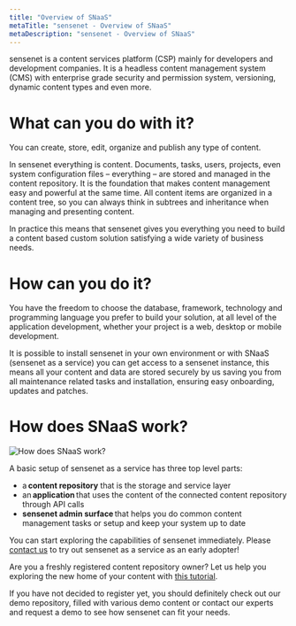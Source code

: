 ```yaml
---
title: "Overview of SNaaS"
metaTitle: "sensenet - Overview of SNaaS"
metaDescription: "sensenet - Overview of SNaaS"
---
```


sensenet is a content services platform (CSP) mainly for developers and development companies. It is a headless content management system (CMS) with enterprise grade security and permission system, versioning, dynamic content types and even more.

# What can you do with it?

You can create, store, edit, organize and publish any type of content.

In sensenet everything is content. Documents, tasks, users, projects, even system configuration files – everything – are stored and managed in the content repository. It is the foundation that makes content management easy and powerful at the same time. All content items are organized in a content tree, so you can always think in subtrees and inheritance when managing and presenting content.

In practice this means that sensenet gives you everything you need to build a content based custom solution satisfying a wide variety of business needs.

# How can you do it?

You have the freedom to choose the database, framework, technology and programming language you prefer to build your solution, at all level of the application development, whether your project is a web, desktop or mobile development.

It is possible to install sensenet in your own environment or with SNaaS (sensenet as a service) you can get access to a sensenet instance, this means all your content and data are stored securely by us saving you from all maintenance related tasks and installation, ensuring easy onboarding, updates and patches.

# How does SNaaS work?

![How does SNaaS work?](https://www.sensenet.com/try-it/images/Web%201920%20%E2%80%93%201.png)

A basic setup of sensenet as a service has three top level parts:

- a **content repository** that is the storage and service layer
- an **application** that uses the content of the connected content repository through API calls
- **sensenet admin surface** that helps you do common content management tasks or setup and keep your system up to date

You can start exploring the capabilities of sensenet immediately. Please [contact us](https://sensenet.com/contact) to try out sensenet as a service as an early adopter!

Are you a freshly registered content repository owner? Let us help you exploring the new home of your content with [this tutorial](/guides/admin-ui-basics).

If you have not decided to register yet, you should definitely check out our demo repository, filled with various demo content or contact our experts and request a demo to see how sensenet can fit your needs.
